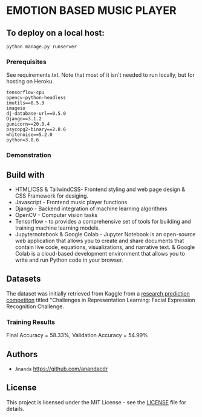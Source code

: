 # EMOTION BASED MUSIC PLAYER

## To deploy on a local host:

```
python manage.py runserver
```

### Prerequisites

See requirements.txt. Note that most of it isn't needed to run locally, but for hosting on Heroku.
```
tensorflow-cpu
opencv-python-headless
imutils==0.5.3
imageio
dj-database-url==0.5.0
Django==3.1.2
gunicorn==20.0.4
psycopg2-binary==2.8.6
whitenoise==5.2.0
python=3.8.6
```
### Demonstration

## Build with
* HTML/CSS & TailwindCSS- Frontend styling and web page design & CSS Framework for desiging.
* Javascript - Frontend music player functions
* Django - Backend integration of machine learning algorithms
* OpenCV - Computer vision tasks
* Tensorflow - to provides a comprehensive set of tools for building and training machine learning models.
* Jupyternotebook & Google Colab - Jupyter Notebook is an open-source web application that allows you to create and share documents that contain live code, equations, visualizations, and narrative text. & Google Colab is a cloud-based development environment that allows you to write and run Python code in your browser. 

## Datasets

The dataset was initially retrieved from Kaggle from a <a href="https://www.kaggle.com/c/challenges-in-representation-learning-facial-expression-recognition-challenge/data">research prediction competiton</a> titled "Challenges in Representation Learning: Facial Expression Recognition Challenge.

### Training Results

Final Accuracy = 58.33%, Validation Accuracy = 54.99%

## Authors

* `Ananda` https://github.com/anandacdr

## License
This project is licensed under the MIT License - see the <a href = "https://github.com/anandacdr/Final-Major-Project/blob/master/LICENSE" target="_blank">LICENSE</a> file for details.
